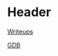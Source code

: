 <!-- TITLE: Ctf -->
<!-- SUBTITLE: A quick summary of Ctf -->

# Header
[Writeups](/ctf/writeups)

[GDB](/ctf/gdb)
